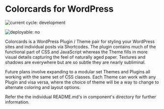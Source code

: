 # Colorcards for WordPress

![current cycle: development](https://s3.amazonaws.com/cdn.shared/git-status-badges/current_cycle-development-yellow.svg)  

![deployable: no](https://s3.amazonaws.com/cdn.shared/git-status-badges/deployable-partially-yellow.svg)  

Colorcards is a WordPress Plugin / Theme pair for styling your WordPress sites and individual posts via Shortcodes. The plugin contains much of the functional part of CSS and JavaScript whereas the Theme fills in more visual details capturing the feel of naturally aged paper. Textures and shadows are everywhere but are so subtle they are nearly subliminal.  

Future plans involve expanding to a modular set Themes and Plugins all working with the same set of CSS classes. Each Theme can work with any Plugin and visa versa, where the choice of theme will be a way to change to alternate coloring and layout options.  

Refer the the individual README.md's in component's directory for further information.  